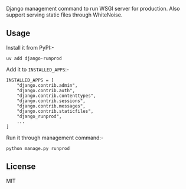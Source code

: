 Django management command to run WSGI server for production. Also support serving static files through WhiteNoise.

## Usage
Install it from PyPI:-

```
uv add django-runprod
```

Add it to `INSTALLED_APPS`:-

```
INSTALLED_APPS = [
    "django.contrib.admin",
    "django.contrib.auth",
    "django.contrib.contenttypes",
    "django.contrib.sessions",
    "django.contrib.messages",
    "django.contrib.staticfiles",
    "django_runprod",
    ...
]
```

Run it through management command:-

```
python manage.py runprod
```

## License
MIT
